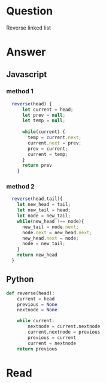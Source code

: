 # Question
Reverse linked list
# Answer
## Javascript
### method 1
```javascript
  reverse(head) {
      let current = head;
      let prev = null;
      let temp = null;
  
      while(current) {
        temp = current.next;
        current.next = prev;
        prev = current;
        current = temp;
      }
      return prev
    }
```

### method 2
```javascript
  reverse(head,tail){
    let new_head = tail;
    let new_tail = head;
    let node = new_tail; 
    while(new_head !== node){
      new_tail = node.next;
      node.next = new_head.next;
      new_head.next = node;
      node = new_tail;
    }
    return new_head
  }

```

## Python

```python
def reverse(head):
    current = head
    previous = None
    nextnode = None

    while current:
        nextnode = current.nextnode
        current.nextnode = previous
        previous = current
        current = nextnode
    return previous
```

# Read

